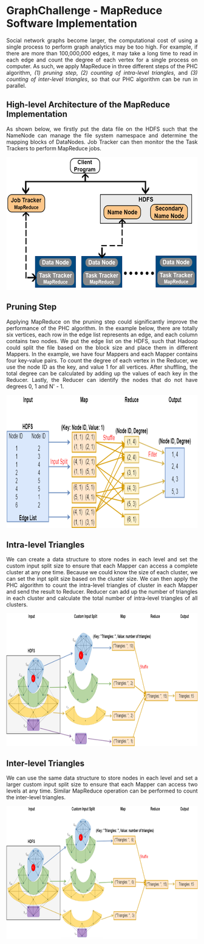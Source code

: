 # GraphChallenge - MapReduce Software Implementation

<p align="justify">Social network graphs become larger, the computational cost of using a single process to perform graph analytics may be too high. For example, if there are more than 100,000,000 edges, it may take a long time to read in each edge and count the degree of each vertex for a single process on computer. As such, we apply MapReduce in three different steps of the PHC algorithm, <i>(1) pruning step</i>, <i>(2) counting of intra-level triangles</i>, and <i>(3) counting of inter-level triangles</i>, so that our PHC algorithm can be run in parallel.</p>

## High-level Architecture of the MapReduce Implementation
<p align="justify">As shown below, we firstly put the data file on the HDFS such that the NameNode can manage the file system namespace and determine the mapping blocks of DataNodes. Job Tracker can then monitor the the Task Trackers to perform MapReduce jobs.</p>
<img width="550" height="350" src="https://github.com/Graph-Challenge/MapReduce/blob/master/Images/MapReduceHighLevelArchitecture.png"/>

## Pruning Step
<p align="justify">Applying MapReduce on the pruning step could significantly improve the performance of the PHC algorithm. In the example below, there are totally six vertices, each row in the edge list represents an edge, and each column contains two nodes. We put the edge list on the HDFS, such that Hadoop could split the file based on the block size and place them in different Mappers. In the example, we have four Mappers and each Mapper contains four key-value pairs. To count the degree of each vertex in the Reducer, we use the node ID as the key, and value 1 for all vertices. After shuffling, the total degree can be calculated by adding up the values of each key in the Reducer. Lastly, the Reducer can identify the nodes that do not have degrees 0, 1 and N' - 1.</p>
<img width="800" height="350" src="https://github.com/Graph-Challenge/MapReduce/blob/master/Images/PruningMapReduce.png"/>


## Intra-level Triangles
<p align="justify">We can create a data structure to store nodes in each level and set the custom input split size to ensure that each Mapper can access a complete cluster at any one time. Because we could know the size of each cluster, we can set the inpt split size based on the cluster size. We can then apply the PHC algorithm to count the intra-level triangles of cluster in each Mapper and send the result to Reducer. Reducer can add up the number of triangles in each cluster and calculate the total number of intra-level triangles of all clusters.</p>
<img width="900" height="350" src="https://github.com/Graph-Challenge/MapReduce/blob/master/Images/IntraLevelMapReduce.png"/>

## Inter-level Triangles
<p align="justify">We can use the same data structure to store nodes in each level and set a larger custom input split size to ensure that each Mapper can access two levels at any time. Similar MapReduce operation can be performed to count the inter-level triangles.</p>
<img width="900" height="350" src="https://github.com/Graph-Challenge/MapReduce/blob/master/Images/InterLevelMapReduce.png"/>
